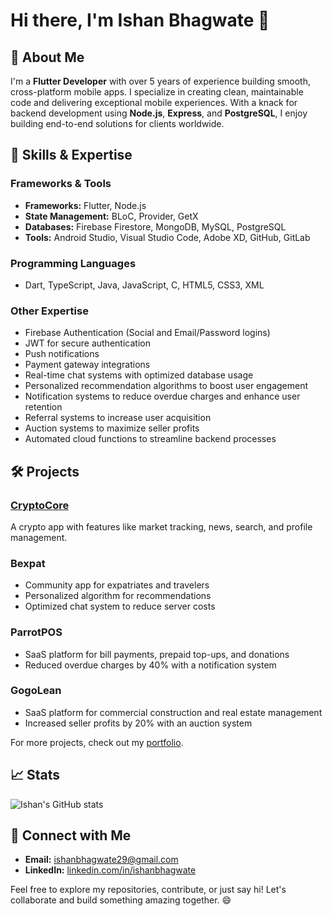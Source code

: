 # Hi there, I'm Ishan Bhagwate 👋

## 🚀 About Me

I'm a **Flutter Developer** with over 5 years of experience building smooth, cross-platform mobile apps. I specialize in creating clean, maintainable code and delivering exceptional mobile experiences. With a knack for backend development using **Node.js**, **Express**, and **PostgreSQL**, I enjoy building end-to-end solutions for clients worldwide.

## 🌟 Skills & Expertise

### **Frameworks & Tools**

- **Frameworks:** Flutter, Node.js
- **State Management:** BLoC, Provider, GetX
- **Databases:** Firebase Firestore, MongoDB, MySQL, PostgreSQL
- **Tools:** Android Studio, Visual Studio Code, Adobe XD, GitHub, GitLab

### **Programming Languages**

- Dart, TypeScript, Java, JavaScript, C, HTML5, CSS3, XML

### **Other Expertise**

- Firebase Authentication (Social and Email/Password logins)
- JWT for secure authentication
- Push notifications
- Payment gateway integrations
- Real-time chat systems with optimized database usage
- Personalized recommendation algorithms to boost user engagement
- Notification systems to reduce overdue charges and enhance user retention
- Referral systems to increase user acquisition
- Auction systems to maximize seller profits
- Automated cloud functions to streamline backend processes

## 🛠️ Projects

### **[CryptoCore](#)**

A crypto app with features like market tracking, news, search, and profile management.

### **Bexpat**

- Community app for expatriates and travelers
- Personalized algorithm for recommendations
- Optimized chat system to reduce server costs

### **ParrotPOS**

- SaaS platform for bill payments, prepaid top-ups, and donations
- Reduced overdue charges by 40% with a notification system

### **GogoLean**

- SaaS platform for commercial construction and real estate management
- Increased seller profits by 20% with an auction system

For more projects, check out my [portfolio](https://ishanbhagwate.com).

## 📈 Stats

![Ishan's GitHub stats](https://github-readme-stats.vercel.app/api?username=IshanBhagwate29&show_icons=true&theme=radical)

## 🔗 Connect with Me

- **Email:** [ishanbhagwate29@gmail.com](mailto:ishanbhagwate29@gmail.com)
- **LinkedIn:** [linkedin.com/in/ishanbhagwate](https://www.linkedin.com/in/ishanbhagwate/)

Feel free to explore my repositories, contribute, or just say hi! Let's collaborate and build something amazing together. 😄
